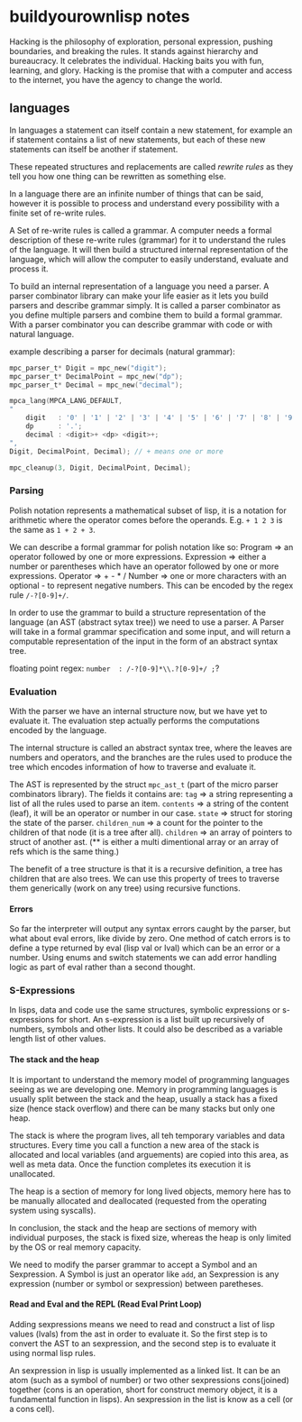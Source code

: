 # buildyourownlisp notes #

Hacking is the philosophy of exploration, personal expression, pushing boundaries, and breaking the rules. It stands against hierarchy and bureaucracy. It celebrates the individual. Hacking baits you with fun, learning, and glory. Hacking is the promise that with a computer and access to the internet, you have the agency to change the world.

## languages ##

In languages a statement can itself contain a new statement, for example an if
statement contains a list of new statements, but each of these new statements
can itself be another if statement.

These repeated structures and replacements are called *rewrite rules* as they
tell you how one thing can be rewritten as something else.

In a language there are an infinite number of things that can be said, however
it is possible to process and understand every possibility with a finite set of re-write rules.

A Set of re-write rules is called a grammar.
A computer needs a formal description of these re-write rules (grammar) for it to understand the
rules of the language. It will then build a structured internal representation of the language,
which will allow the computer to easily understand, evaluate and process it.

To build an internal representation of a language you need a parser. A parser combinator library
can make your life easier as it lets you build parsers and describe grammar simply. It is called
a parser combinator as you define multiple parsers and combine them to build a formal grammar.
With a parser combinator you can describe grammar with code or with natural language.

example describing a parser for decimals (natural grammar):

```c
mpc_parser_t* Digit = mpc_new("digit");
mpc_parser_t* DecimalPoint = mpc_new("dp");
mpc_parser_t* Decimal = mpc_new("decimal");

mpca_lang(MPCA_LANG_DEFAULT,
"
    digit   : '0' | '1' | '2' | '3' | '4' | '5' | '6' | '7' | '8' | '9';  \
    dp      : '.';                                                        \
    decimal : <digit>+ <dp> <digit>+;                                     \
",
Digit, DecimalPoint, Decimal); // + means one or more

mpc_cleanup(3, Digit, DecimalPoint, Decimal);
```

### Parsing ###

Polish notation represents a mathematical subset of lisp, it is a notation for arithmetic where the operator
comes before the operands. E.g. `+ 1 2 3` is the same as `1 + 2 + 3`.

We can describe a formal grammar for polish notation like so:
Program => an operator followed by one or more expressions.
Expression => either a number or parentheses which have an operator followed by one or more expressions.
Operator => + - * /
Number => one or more characters with an optional - to represent negative numbers. This can be encoded by the regex rule `/-?[0-9]+/`.

In order to use the grammar to build a structure representation of the language (an AST (abstract sytax tree)) we need to use a parser.
A Parser will take in a formal grammar specification and some input, and will return a computable representation of the input in the
form of an abstract syntax tree.

floating point regex: `number  : /-?[0-9]*\\.?[0-9]+/ ;`?

### Evaluation ###

With the parser we have an internal structure now, but we have yet to evaluate it. The evaluation step
actually performs the computations encoded by the language.

The internal structure is called an abstract syntax tree, where the leaves are numbers and operators,
and the branches are the rules used to produce the tree which encodes information of how to traverse and evaluate it.

The AST is represented by the struct `mpc_ast_t` (part of the micro parser combinators library). The fields it contains are:
`tag` => a string representing a list of all the rules used to parse an item.
`contents` => a string of the content (leaf), it will be an operator or number in our case.
`state` => struct for storing the state of the parser.
`children_num` => a count for the pointer to the children of that node (it is a tree after all).
`children` => an array of pointers to struct of another ast. (** is either a multi dimentional array or an array of refs which is the same thing.)

The benefit of a tree structure is that it is a recursive definition, a tree has children that are also trees. We can use this
property of trees to traverse them generically (work on any tree) using recursive functions.

#### Errors ####

So far the interpreter will output any syntax errors caught by the parser, but what about eval errors, like divide by zero.
One method of catch errors is to define a type returned by eval (lisp val or lval) which can be an error or a number.
Using enums and switch statements we can add error handling logic as part of eval rather than a second thought.

### S-Expressions ###

In lisps, data and code use the same structures, symbolic expressions or s-expressions for short. An s-expression
is a list built up recursively of numbers, symbols and other lists. It could also be described as a variable length
list of other values.

#### The stack and the heap ####

It is important to understand the memory model of programming languages seeing as we are developing one. Memory in
programming languages is usually split between the stack and the heap, usually a stack has a fixed size (hence stack overflow)
and there can be many stacks but only one heap.

The stack is where the program lives, all teh temporary variables and data structures. Every time you call a function a new
area of the stack is allocated and local variables (and arguements) are copied into this area, as well as meta data. Once the
function completes its execution it is unallocated.

The heap is a section of memory for long lived objects, memory here has to be manually allocated and deallocated (requested from
the operating system using syscalls).

In conclusion, the stack and the heap are sections of memory with individual purposes, the stack is fixed size, whereas the heap
is only limited by the OS or real memory capacity.

We need to modify the parser grammar to accept a Symbol and an Sexpression. A Symbol is just an operator like `add`,
an Sexpression is any expression (number or symbol or sexpression) between paretheses.

#### Read and Eval and the REPL (Read Eval Print Loop) ###

Adding sexpressions means we need to read and construct a list of lisp values (lvals) from the ast in order to evaluate it.
So the first step is to convert the AST to an sexpression, and the second step is to evaluate it using normal lisp rules.

An sexpression in lisp is usually implemented as a linked list. It can be an atom (such as a symbol of number) or two other
sexpressions cons(joined) together (cons is an operation, short for construct memory object, it is a fundamental function in lisps).
An sexpression in the list is know as a cell (or a cons cell).
